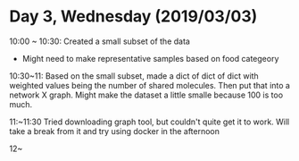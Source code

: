 # Day 3, Wednesday (2019/03/03)

10:00 ~ 10:30: Created a small subset of the data
* Might need to make representative samples based on food categeory

10:30~11: Based on the small subset, made a dict of dict of dict with weighted values being the number of shared molecules. Then put that into a network X graph. Might make the dataset a little smalle because 100 is too much. 

11:~11:30
Tried downloading graph tool, but couldn't quite get it to work. Will take a break from it and try using docker in the afternoon

12~

